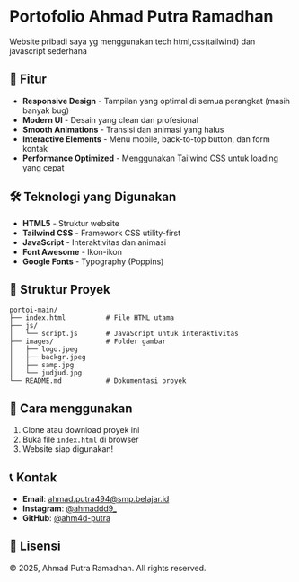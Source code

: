 # Portofolio Ahmad Putra Ramadhan
Website pribadi saya yg menggunakan tech html,css(tailwind) dan javascript sederhana

## 🚀 Fitur

- **Responsive Design** - Tampilan yang optimal di semua perangkat (masih banyak bug)
- **Modern UI** - Desain yang clean dan profesional
- **Smooth Animations** - Transisi dan animasi yang halus
- **Interactive Elements** - Menu mobile, back-to-top button, dan form kontak
- **Performance Optimized** - Menggunakan Tailwind CSS untuk loading yang cepat

## 🛠️ Teknologi yang Digunakan

- **HTML5** - Struktur website
- **Tailwind CSS** - Framework CSS utility-first
- **JavaScript** - Interaktivitas dan animasi
- **Font Awesome** - Ikon-ikon
- **Google Fonts** - Typography (Poppins)

## 📁 Struktur Proyek

```
portoi-main/
├── index.html          # File HTML utama
├── js/
│   └── script.js       # JavaScript untuk interaktivitas
├── images/             # Folder gambar
│   ├── logo.jpeg
│   ├── backgr.jpeg
│   ├── samp.jpg
│   └── judjud.jpg
└── README.md           # Dokumentasi proyek
```
## 🚀 Cara menggunakan

1. Clone atau download proyek ini
2. Buka file `index.html` di browser
3. Website siap digunakan!


## 📞 Kontak

- **Email**: ahmad.putra494@smp.belajar.id
- **Instagram**: [@ahmaddd9_](https://instagram.com/ahmaddd9_)
- **GitHub**: [@ahm4d-putra](https://github.com/ahm4d-putra)

## 📄 Lisensi

© 2025, Ahmad Putra Ramadhan. All rights reserved.
